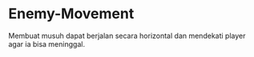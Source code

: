 # Enemy-Movement
Membuat musuh dapat berjalan secara horizontal dan mendekati player agar ia bisa meninggal.
